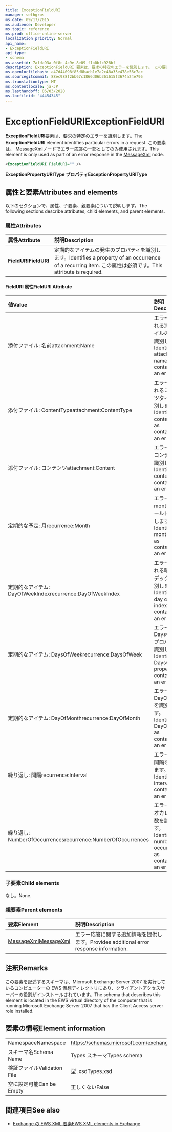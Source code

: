 ```yaml
---
title: ExceptionFieldURI
manager: sethgros
ms.date: 09/17/2015
ms.audience: Developer
ms.topic: reference
ms.prod: office-online-server
localization_priority: Normal
api_name:
- ExceptionFieldURI
api_type:
- schema
ms.assetid: 7afda93a-0f8c-4c9e-8e09-f1b0bfc928bf
description: ExceptionFieldURI 要素は、要求の特定のエラーを識別します。 この要素は、MessageXml ノードでエラー応答の一部としてのみ使用されます。
ms.openlocfilehash: a47d44098f85d8bacb1e7a2c48a33e478e56c7ac
ms.sourcegitcommit: 88ec988f2bb67c1866d06b361615f3674a24e795
ms.translationtype: MT
ms.contentlocale: ja-JP
ms.lasthandoff: 06/03/2020
ms.locfileid: "44454345"
---
```

# <a name="exceptionfielduri"></a><span data-ttu-id="602aa-104">ExceptionFieldURI</span><span class="sxs-lookup"><span data-stu-id="602aa-104">ExceptionFieldURI</span></span>

<span data-ttu-id="602aa-105">**ExceptionFieldURI**要素は、要求の特定のエラーを識別します。</span><span class="sxs-lookup"><span data-stu-id="602aa-105">The **ExceptionFieldURI** element identifies particular errors in a request.</span></span> <span data-ttu-id="602aa-106">この要素は、 [MessageXml](messagexml.md)ノードでエラー応答の一部としてのみ使用されます。</span><span class="sxs-lookup"><span data-stu-id="602aa-106">This element is only used as part of an error response in the [MessageXml](messagexml.md) node.</span></span> 
  
```xml
<ExceptionFieldURI FieldURI="" />
```

 <span data-ttu-id="602aa-107">**ExceptionPropertyURIType プロパティ**</span><span class="sxs-lookup"><span data-stu-id="602aa-107">**ExceptionPropertyURIType**</span></span>
## <a name="attributes-and-elements"></a><span data-ttu-id="602aa-108">属性と要素</span><span class="sxs-lookup"><span data-stu-id="602aa-108">Attributes and elements</span></span>

<span data-ttu-id="602aa-109">以下のセクションで、属性、子要素、親要素について説明します。</span><span class="sxs-lookup"><span data-stu-id="602aa-109">The following sections describe attributes, child elements, and parent elements.</span></span>
  
### <a name="attributes"></a><span data-ttu-id="602aa-110">属性</span><span class="sxs-lookup"><span data-stu-id="602aa-110">Attributes</span></span>

|<span data-ttu-id="602aa-111">**属性**</span><span class="sxs-lookup"><span data-stu-id="602aa-111">**Attribute**</span></span>|<span data-ttu-id="602aa-112">**説明**</span><span class="sxs-lookup"><span data-stu-id="602aa-112">**Description**</span></span>|
|:-----|:-----|
|<span data-ttu-id="602aa-113">**FieldURI**</span><span class="sxs-lookup"><span data-stu-id="602aa-113">**FieldURI**</span></span> <br/> |<span data-ttu-id="602aa-114">定期的なアイテムの発生のプロパティを識別します。</span><span class="sxs-lookup"><span data-stu-id="602aa-114">Identifies a property of an occurrence of a recurring item.</span></span> <span data-ttu-id="602aa-115">この属性は必須です。</span><span class="sxs-lookup"><span data-stu-id="602aa-115">This attribute is required.</span></span>  <br/> |
   
#### <a name="fielduri-attribute"></a><span data-ttu-id="602aa-116">FieldURI 属性</span><span class="sxs-lookup"><span data-stu-id="602aa-116">FieldURI Attribute</span></span>

|<span data-ttu-id="602aa-117">**値**</span><span class="sxs-lookup"><span data-stu-id="602aa-117">**Value**</span></span>|<span data-ttu-id="602aa-118">**説明**</span><span class="sxs-lookup"><span data-stu-id="602aa-118">**Description**</span></span>|
|:-----|:-----|
|<span data-ttu-id="602aa-119">添付ファイル: 名前</span><span class="sxs-lookup"><span data-stu-id="602aa-119">attachment:Name</span></span>  <br/> |<span data-ttu-id="602aa-120">エラーが含まれる添付ファイルの名前を識別します。</span><span class="sxs-lookup"><span data-stu-id="602aa-120">Identifies the attachment name as containing an error.</span></span>  <br/> |
|<span data-ttu-id="602aa-121">添付ファイル: ContentType</span><span class="sxs-lookup"><span data-stu-id="602aa-121">attachment:ContentType</span></span>  <br/> |<span data-ttu-id="602aa-122">エラーが含まれるコンテンツタイプを識別します。</span><span class="sxs-lookup"><span data-stu-id="602aa-122">Identifies the content type as containing an error.</span></span>  <br/> |
|<span data-ttu-id="602aa-123">添付ファイル: コンテンツ</span><span class="sxs-lookup"><span data-stu-id="602aa-123">attachment:Content</span></span>  <br/> |<span data-ttu-id="602aa-124">エラーを含むコンテンツを識別します。</span><span class="sxs-lookup"><span data-stu-id="602aa-124">Identifies the content as containing an error.</span></span>  <br/> |
|<span data-ttu-id="602aa-125">定期的な予定: 月</span><span class="sxs-lookup"><span data-stu-id="602aa-125">recurrence:Month</span></span>  <br/> |<span data-ttu-id="602aa-126">エラーを含む month フィールドを識別します。</span><span class="sxs-lookup"><span data-stu-id="602aa-126">Identifies the month field as containing an error.</span></span>  <br/> |
|<span data-ttu-id="602aa-127">定期的なアイテム: DayOfWeekIndex</span><span class="sxs-lookup"><span data-stu-id="602aa-127">recurrence:DayOfWeekIndex</span></span>  <br/> |<span data-ttu-id="602aa-128">エラーが含まれる曜日インデックスを識別します。</span><span class="sxs-lookup"><span data-stu-id="602aa-128">Identifies the day of week index as containing an error.</span></span>  <br/> |
|<span data-ttu-id="602aa-129">定期的なアイテム: DaysOfWeek</span><span class="sxs-lookup"><span data-stu-id="602aa-129">recurrence:DaysOfWeek</span></span>  <br/> |<span data-ttu-id="602aa-130">エラーを含む DaysOfWeek プロパティを識別します。</span><span class="sxs-lookup"><span data-stu-id="602aa-130">Identifies the DaysOfWeek property as containing an error.</span></span>  <br/> |
|<span data-ttu-id="602aa-131">定期的なアイテム: DayOfMonth</span><span class="sxs-lookup"><span data-stu-id="602aa-131">recurrence:DayOfMonth</span></span>  <br/> |<span data-ttu-id="602aa-132">エラーを含む DayOfMonth を識別します。</span><span class="sxs-lookup"><span data-stu-id="602aa-132">Identifies the DayOfMonth as containing an error.</span></span>  <br/> |
|<span data-ttu-id="602aa-133">繰り返し: 間隔</span><span class="sxs-lookup"><span data-stu-id="602aa-133">recurrence:Interval</span></span>  <br/> |<span data-ttu-id="602aa-134">エラーを含む間隔を識別します。</span><span class="sxs-lookup"><span data-stu-id="602aa-134">Identifies the interval as containing an error.</span></span>  <br/> |
|<span data-ttu-id="602aa-135">繰り返し: NumberOfOccurrences</span><span class="sxs-lookup"><span data-stu-id="602aa-135">recurrence:NumberOfOccurrences</span></span>  <br/> |<span data-ttu-id="602aa-136">エラーを含むオカレンスの数を識別します。</span><span class="sxs-lookup"><span data-stu-id="602aa-136">Identifies the number of occurrences as containing an error.</span></span>  <br/> |
   
### <a name="child-elements"></a><span data-ttu-id="602aa-137">子要素</span><span class="sxs-lookup"><span data-stu-id="602aa-137">Child elements</span></span>

<span data-ttu-id="602aa-138">なし。</span><span class="sxs-lookup"><span data-stu-id="602aa-138">None.</span></span>
  
### <a name="parent-elements"></a><span data-ttu-id="602aa-139">親要素</span><span class="sxs-lookup"><span data-stu-id="602aa-139">Parent elements</span></span>

|<span data-ttu-id="602aa-140">**要素**</span><span class="sxs-lookup"><span data-stu-id="602aa-140">**Element**</span></span>|<span data-ttu-id="602aa-141">**説明**</span><span class="sxs-lookup"><span data-stu-id="602aa-141">**Description**</span></span>|
|:-----|:-----|
|[<span data-ttu-id="602aa-142">MessageXml</span><span class="sxs-lookup"><span data-stu-id="602aa-142">MessageXml</span></span>](messagexml.md) <br/> |<span data-ttu-id="602aa-143">エラー応答に関する追加情報を提供します。</span><span class="sxs-lookup"><span data-stu-id="602aa-143">Provides additional error response information.</span></span>  <br/> |
   
## <a name="remarks"></a><span data-ttu-id="602aa-144">注釈</span><span class="sxs-lookup"><span data-stu-id="602aa-144">Remarks</span></span>

<span data-ttu-id="602aa-145">この要素を記述するスキーマは、Microsoft Exchange Server 2007 を実行しているコンピューターの EWS 仮想ディレクトリにあり、クライアントアクセスサーバーの役割がインストールされています。</span><span class="sxs-lookup"><span data-stu-id="602aa-145">The schema that describes this element is located in the EWS virtual directory of the computer that is running Microsoft Exchange Server 2007 that has the Client Access server role installed.</span></span>
  
## <a name="element-information"></a><span data-ttu-id="602aa-146">要素の情報</span><span class="sxs-lookup"><span data-stu-id="602aa-146">Element information</span></span>

|||
|:-----|:-----|
|<span data-ttu-id="602aa-147">Namespace</span><span class="sxs-lookup"><span data-stu-id="602aa-147">Namespace</span></span>  <br/> |https://schemas.microsoft.com/exchange/services/2006/types  <br/> |
|<span data-ttu-id="602aa-148">スキーマ名</span><span class="sxs-lookup"><span data-stu-id="602aa-148">Schema Name</span></span>  <br/> |<span data-ttu-id="602aa-149">Types スキーマ</span><span class="sxs-lookup"><span data-stu-id="602aa-149">Types schema</span></span>  <br/> |
|<span data-ttu-id="602aa-150">検証ファイル</span><span class="sxs-lookup"><span data-stu-id="602aa-150">Validation File</span></span>  <br/> |<span data-ttu-id="602aa-151">型 .xsd</span><span class="sxs-lookup"><span data-stu-id="602aa-151">Types.xsd</span></span>  <br/> |
|<span data-ttu-id="602aa-152">空に設定可能</span><span class="sxs-lookup"><span data-stu-id="602aa-152">Can be Empty</span></span>  <br/> |<span data-ttu-id="602aa-153">正しくない</span><span class="sxs-lookup"><span data-stu-id="602aa-153">False</span></span>  <br/> |
   
## <a name="see-also"></a><span data-ttu-id="602aa-154">関連項目</span><span class="sxs-lookup"><span data-stu-id="602aa-154">See also</span></span>



- [<span data-ttu-id="602aa-155">Exchange の EWS XML 要素</span><span class="sxs-lookup"><span data-stu-id="602aa-155">EWS XML elements in Exchange</span></span>](ews-xml-elements-in-exchange.md)

